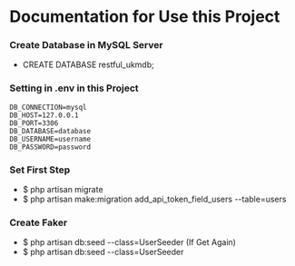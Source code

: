 # Documentation for Use this Project

### Create Database in MySQL Server

- CREATE DATABASE restful_ukmdb;

### Setting in .env in this Project

```shell
DB_CONNECTION=mysql
DB_HOST=127.0.0.1
DB_PORT=3306
DB_DATABASE=database
DB_USERNAME=username
DB_PASSWORD=password
```

### Set First Step

- $ php artisan migrate
- $ php artisan make:migration add_api_token_field_users --table=users

### Create Faker

- $ php artisan db:seed --class=UserSeeder (If Get Again)
- $ php artisan db:seed --class=UserSeeder